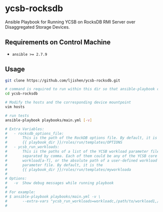 # ycsb-rocksdb

Ansible Playbook for Running YCSB on RocksDB RMI Server over Disaggregated Storage Devices.


## Requirements on Control Machine

- `ansible >= 2.7.9`


## Usage

```bash
git clone https://github.com/ljishen/ycsb-rocksdb.git

# command is required to run within this dir so that ansible-playbook can see ansible.cfg
cd ycsb-rocksdb

# Modify the hosts and the corresponding device mountpoint
vim hosts

# run tests
ansible-playbook playbooks/main.yml [-v]

# Extra Variables:
#   - rocksdb_options_file:
#       This is the path of the RockDB options file. By default, it is the
#       {{ playbook_dir }}/roles/run/templates/OPTIONS
#   - ycsb_run_workloads:
#       This is the paths of a list of the YCSB workload parameter files
#       separated by comma. Each of them could be any of the YCSB core
#       workload[a-f], or the absolute path of a user-defined workload
#       parameter file. By default, it is the
#       {{ playbook_dir }}/roles/run/templates/myworkloada
#
# Options:
#   -v  Show debug messages while running playbook
#
# For example:
# $ ansible-playbook playbooks/main.yml -v \
#       --extra-vars "ycsb_run_workloads=workloadc,/path/to/workload1,/path/to/workload2 rocksdb_options_file=/path/to/optionsfile"
#
```
